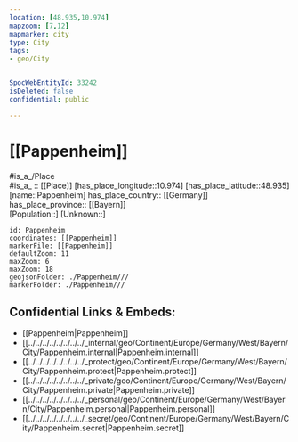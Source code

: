 ```yaml
---
location: [48.935,10.974] 
mapzoom: [7,12] 
mapmarker: city 
type: City
tags:
- geo/City


SpocWebEntityId: 33242
isDeleted: false
confidential: public

---
```


# [[Pappenheim]] 

#is_a_/Place  
#is_a_ :: [[Place]] 
[has_place_longitude::10.974] 
[has_place_latitude::48.935] 
[name::Pappenheim] 
has_place_country:: [[Germany]]  
has_place_province:: [[Bayern]]  
[Population::] 
[Unknown::] 


```leaflet
id: Pappenheim
coordinates: [[Pappenheim]] 
markerFile: [[Pappenheim]] 
defaultZoom: 11 
maxZoom: 6
maxZoom: 18
geojsonFolder: ./Pappenheim///
markerFolder: ./Pappenheim///

```


## Confidential Links & Embeds: 
- [[Pappenheim|Pappenheim]]  
- [[../../../../../../../../_internal/geo/Continent/Europe/Germany/West/Bayern/City/Pappenheim.internal|Pappenheim.internal]] 
- [[../../../../../../../../_protect/geo/Continent/Europe/Germany/West/Bayern/City/Pappenheim.protect|Pappenheim.protect]] 
- [[../../../../../../../../_private/geo/Continent/Europe/Germany/West/Bayern/City/Pappenheim.private|Pappenheim.private]] 
- [[../../../../../../../../_personal/geo/Continent/Europe/Germany/West/Bayern/City/Pappenheim.personal|Pappenheim.personal]] 
- [[../../../../../../../../_secret/geo/Continent/Europe/Germany/West/Bayern/City/Pappenheim.secret|Pappenheim.secret]] 
